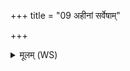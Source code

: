 +++
title = "09 अहीनां सर्वेषाम्"

+++
<details><summary>मूलम् (WS)</summary>

अहीनां सर्वेषां विषं परा वहन्तु सिन्धवः ।  
हतास्तिरश्चिराजयो निपिष्टास : पृदाकवः ॥ ॥ १० ॥
</details>